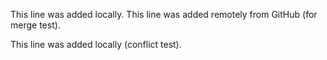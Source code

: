 This line was added locally.
This line was added remotely from GitHub (for merge test).

This line was added locally (conflict test).




